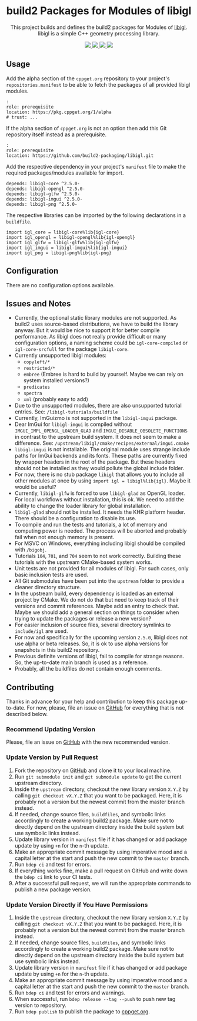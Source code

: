 <h1 align="center">
    build2 Packages for Modules of libigl
</h1>

<p align="center">
    This project builds and defines the build2 packages for Modules of <a href="https://github.com/libigl/libigl">libigl</a>.
    libigl is a simple C++ geometry processing library.
</p>

<p align="center">
    <a href="https://github.com/libigl/libigl">
        <img src="https://img.shields.io/website/https/github.com/libigl/libigl.svg?down_message=offline&label=Official&style=for-the-badge&up_color=blue&up_message=online">
    </a>
    <a href="https://github.com/build2-packaging/libigl">
        <img src="https://img.shields.io/website/https/github.com/build2-packaging/libigl.svg?down_message=offline&label=build2&style=for-the-badge&up_color=blue&up_message=online">
    </a>
    <a href="https://cppget.org/libigl-core">
        <img src="https://img.shields.io/website/https/cppget.org/libigl-core.svg?down_message=offline&label=cppget.org&style=for-the-badge&up_color=blue&up_message=online">
    </a>
    <a href="https://queue.cppget.org/libigl-core">
        <img src="https://img.shields.io/website/https/queue.cppget.org/libigl-core.svg?down_message=empty&down_color=blue&label=queue.cppget.org&style=for-the-badge&up_color=orange&up_message=running">
    </a>
</p>

## Usage
Add the alpha section of the `cppget.org` repository to your project's `repositories.manifest` to be able to fetch the packages of all provided libigl modules.

    :
    role: prerequisite
    location: https://pkg.cppget.org/1/alpha
    # trust: ...

If the alpha section of `cppget.org` is not an option then add this Git repository itself instead as a prerequisite.

    :
    role: prerequisite
    location: https://github.com/build2-packaging/libigl.git

Add the respective dependency in your project's `manifest` file to make the required packages/modules available for import.

    depends: libigl-core ^2.5.0-
    depends: libigl-opengl ^2.5.0-
    depends: libigl-glfw ^2.5.0-
    depends: libigl-imgui ^2.5.0-
    depends: libigl-png ^2.5.0-

The respective libraries can be imported by the following declarations in a `buildfile`.

    import igl_core = libigl-core%lib{igl-core}
    import igl_opengl = libigl-opengl%lib{igl-opengl}
    import igl_glfw = libigl-glfw%lib{igl-glfw}
    import igl_imgui = libigl-imgui%lib{igl-imgui}
    import igl_png = libigl-png%lib{igl-png}

## Configuration
There are no configuration options available.

## Issues and Notes
- Currently, the optional static library modules are not supported. As build2 uses source-based distributions, we have to build the library anyway. But it would be nice to support it for better compile performance. As libigl does not really provide difficult or many configuration options, a naming scheme could be `igl-core-compiled` or `igl-core-srcfull` for the package `libigl-core`.
- Currently unsupported libigl modules:
    + `copyleft/*`
    + `restricted/*`
    + `embree` (Embree is hard to build by yourself. Maybe we can rely on system installed versions?)
    + `predicates`
    + `spectra`
    + `xml` (probably easy to add)
- Due to the unsupported modules, there are also unsupported tutorial entries. See: `/libigl-tutorials/buildfile`
- Currently, ImGuizmo is not supported in the `libigl-imgui` package.
- Dear ImGui for `libigl-imgui` is compiled without `IMGUI_IMPL_OPENGL_LOADER_GLAD` and `IMGUI_DISABLE_OBSOLETE_FUNCTIONS` in contrast to the upstream build system. It does not seem to make a difference. See: `/upstream/libigl/cmake/recipes/external/imgui.cmake`
- `libigl-imgui` is not installable. The original module uses strange include paths for ImGui backends and its fonts. These paths are currently fixed by wrapper headers in the root of the package. But these headers should not be installed as they would pollute the global include folder.
- For now, there is no stub package `libigl` that allows you to include all other modules at once by using `import igl = libigl%lib{igl}`. Maybe it would be useful?
- Currently, `libigl-glfw` is forced to use `libigl-glad` as OpenGL loader. For local workflows without installation, this is ok. We need to add the ability to change the loader library for global installation.
- `libigl-glad` should not be installed. It needs the KHR platform header. There should be a configuration to disable its use.
- To compile and run the tests and tutorials, a lot of memory and computing power is needed. The process will be aborted and probably fail when not enough memory is present.
- For MSVC on Windows, everything including libigl should be compiled with `/bigobj`.
- Tutorials `104`, `701`, and `704` seem to not work correctly. Building these tutorials with the upstream CMake-based system works.
- Unit tests are not provided for all modules of libigl. For such cases, only basic inclusion tests are used.
- All Git submodules have been put into the `upstream` folder to provide a cleaner directory structure.
- In the upstream build, every dependency is loaded as an external project by CMake. We do not do that but need to keep track of their versions and commit references. Maybe add an entry to check that. Maybe we should add a general section on things to consider when trying to update the packages or release a new version?
- For easier inclusion of source files, several directory symlinks to `include/igl` are used.
- For now and specifically for the upcoming version `2.5.0`, libigl does not use alpha or beta releases. So, it is ok to use alpha versions for snapshots in this build2 repository.
- Previous definite versions of libigl, fail to compile for strange reasons. So, the up-to-date main branch is used as a reference.
- Probably, all the buildfiles do not contain enough comments.

## Contributing
Thanks in advance for your help and contribution to keep this package up-to-date.
For now, please, file an issue on [GitHub](https://github.com/build2-packaging/libigl/issues) for everything that is not described below.

### Recommend Updating Version
Please, file an issue on [GitHub](https://github.com/build2-packaging/libigl/issues) with the new recommended version.

### Update Version by Pull Request
1. Fork the repository on [GitHub](https://github.com/build2-packaging/libigl) and clone it to your local machine.
2. Run `git submodule init` and `git submodule update` to get the current upstream directory.
3. Inside the `upstream` directory, checkout the new library version `X.Y.Z` by calling `git checkout vX.Y.Z` that you want to be packaged. Here, it is probably not a version but the newest commit from the master branch instead.
4. If needed, change source files, `buildfiles`, and symbolic links accordingly to create a working build2 package. Make sure not to directly depend on the upstream directory inside the build system but use symbolic links instead.
5. Update library version in `manifest` file if it has changed or add package update by using `+n` for the `n`-th update.
6. Make an appropriate commit message by using imperative mood and a capital letter at the start and push the new commit to the `master` branch.
7. Run `bdep ci` and test for errors.
8. If everything works fine, make a pull request on GitHub and write down the `bdep ci` link to your CI tests.
9. After a successful pull request, we will run the appropriate commands to publish a new package version.

### Update Version Directly if You Have Permissions
1. Inside the `upstream` directory, checkout the new library version `X.Y.Z` by calling `git checkout vX.Y.Z` that you want to be packaged. Here, it is probably not a version but the newest commit from the master branch instead.
2. If needed, change source files, `buildfiles`, and symbolic links accordingly to create a working build2 package. Make sure not to directly depend on the upstream directory inside the build system but use symbolic links instead.
3. Update library version in `manifest` file if it has changed or add package update by using `+n` for the `n`-th update.
4. Make an appropriate commit message by using imperative mood and a capital letter at the start and push the new commit to the `master` branch.
5. Run `bdep ci` and test for errors and warnings.
6. When successful, run `bdep release --tag --push` to push new tag version to repository.
7. Run `bdep publish` to publish the package to [cppget.org](https://cppget.org).
